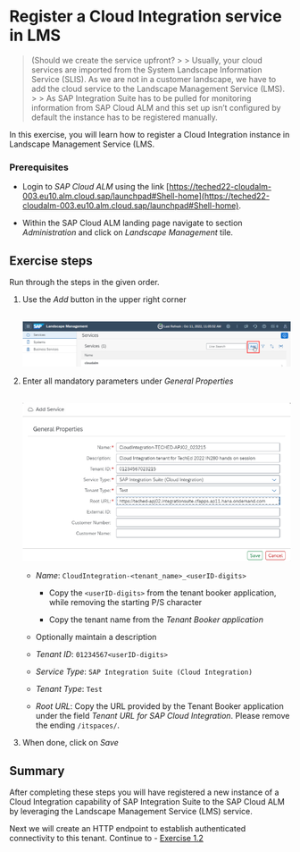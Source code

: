 # Register a Cloud Integration service in LMS

   >(Should we create the service upfront?
    >
    > Usually, your cloud services are imported from the System Landscape Information Service (SLIS). As we are not in a customer landscape, we have to add the cloud service to the Landscape Management Service (LMS). 
    >
    > As SAP Integration Suite has to be pulled for monitoring information from SAP Cloud ALM and this set up isn’t configured by default the instance has to be registered manually.


In this exercise, you will learn how to register a Cloud Integration instance in Landscape Management Service (LMS.

### Prerequisites

- Login to *SAP Cloud ALM* using the link [https://teched22-cloudalm-003.eu10.alm.cloud.sap/launchpad#Shell-home](https://teched22-cloudalm-003.eu10.alm.cloud.sap/launchpad#Shell-home).

- Within the SAP Cloud ALM landing page navigate to section *Administration* and click on *Landscape Management* tile. 

## Exercise steps

Run through the steps in the given order.

1. Use the *Add* button in the upper right corner

      <br>![](/exercises/ex1/images/LMSAdd.png)
      
2.	Enter all mandatory parameters under *General Properties*

	<br>![](/exercises/ex1/images/LMSAddCPIservice.png)
	
    - *Name*: `CloudIntegration-<tenant_name>_<userID-digits>`
       
		- Copy the `<userID-digits>` from the tenant booker application, while removing the starting P/S character
		
		- Copy the tenant name from  the *Tenant Booker application*
	   
    - Optionally maintain a description
    - *Tenant ID*: `01234567<userID-digits>` 
    - *Service Type*: `SAP Integration Suite (Cloud Integration)`
    - *Tenant Type*: `Test`
    - *Root URL*: Copy the URL provided by the Tenant Booker application under the field *Tenant URL for SAP Cloud Integration*. Please remove the ending `/itspaces/`.
   


  3. When done, click on *Save*
  
## Summary

After completing these steps you will have registered a new instance of a Cloud Integration capability of SAP Integration Suite to the SAP Cloud ALM by leveraging the Landscape Management Service (LMS) service.

Next we will create an HTTP endpoint to establish authenticated connectivity to this tenant. Continue to - [Exercise 1.2](../ex12/)
